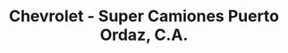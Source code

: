 ---
title: "Chevrolet - Super Camiones Puerto Ordaz, C.A."
url: /ciudad-guayana-puerto-ordaz/chevrolet-super-camiones-puerto-ordaz-c-a/
shop: coche
---
